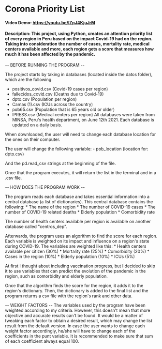 # Corona Priority List #

#### Video Demo: <https://youtu.be/lZpJ4KjuJrM>
#### Description: This project, using Python, creates an attention priority list of every region in Peru based on the impact Covid-19 had on the region. Taking into consideration the number of cases, mortality rate, medical centers available and more, each region gets a score that measures how much it has been affected by the pandemic.

-- BEFORE RUNNING THE PROGRAM --

The project starts by taking in databases (located inside the datos folder), which are the following:
* positivos_covid.csv (Covid-19 cases per region)
* fallecidos_covid.csv (Deaths due to Covid-19)
* dpto.csv (Population per region)
* Camas (1).csv (ICUs across the country)
* pob65.csv (Population that is 65 years old or older)
* IPRESS.csv (Medical centers per region)
All databases were taken from MINSA, Peru's health department, on June 12th 2021. Each database is updated on a daily basis.

When downloaded, the user will need to change each database location for the ones on their computer.

The user will change the following variable:
	- pob_location (location for: dpto.csv)

And the pd.read_csv strings at the beginning of the file.

Once that the program executes, it will return the list in the terminal and in a .csv file.


-- HOW DOES THE PROGRAM WORK --

The program reads each database and takes essential information into a central database (a list of dictionaries).
This central database contains the following:
    * The name of the region
    * The number of COVID-19 cases
    * The number of COVID-19 related deaths
    * Elderly population
    * Comorbidity rate

The number of health centers available per region is available on another database called "centros_dep".

Afterwards, the program uses an algorithm to find the score for each region.
Each variable is weighted on its impact and influence on a region's state during COVID-19.
The variables are weighted like this:
    * Health centers available per citizen (30%)
    * Mortality rate (25%)
    * Comorbidity (20%)
    * Cases in the region (10%)
    * Elderly population (10%)
    * ICUs (5%)

At first I thought about including vaccination progress, but I decided to skip it to use variables that can predict the evolution of the pandemic in the region, such as comorbidity and elderly population.

Once that the algorithm finds the score for the region, it adds it to the region's dictionary.
Then, the dictionary is added to the final list and the program returns a csv file with the region's rank and other data.

-- WEIGHT FACTORS --
The variables used by the program have been weighted according to my criteria. However, this doesn't mean that more objective and accurate results can't be found.
It would be a matter of tweaking each factor to obtain a desired result, which may change the list result from the default version.
In case the user wants to change each weight factor accordingly, he/she will have to change each of the coefficients in the punt variable.
It is recommended to make sure that sum of each coefficient always equal 100.


